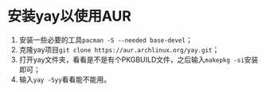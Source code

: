 # 安装yay以使用AUR

1. 安装一些必要的工具`pacman -S --needed base-devel`；
2. 克隆yay项目`git clone https://aur.archlinux.org/yay.git`；
3. 打开yay文件夹，看看是不是有个PKGBUILD文件，之后输入`makepkg -si`安装即可；
4. 输入`yay -Syy`看看能不能用。

 